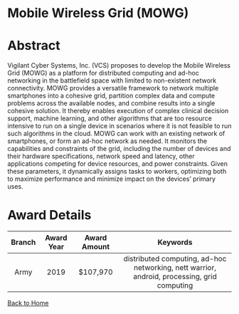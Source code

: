 
Mobile Wireless Grid (MOWG)
===========================

# Abstract


Vigilant Cyber Systems, Inc. (VCS) proposes to develop the Mobile Wireless Grid (MOWG) as a platform for distributed computing and ad-hoc networking in the battlefield space with limited to non-existent network connectivity. MOWG provides a versatile framework to network multiple smartphones into a cohesive grid, partition complex data and compute problems across the available nodes, and combine results into a single cohesive solution. It thereby enables execution of complex clinical decision support, machine learning, and other algorithms that are too resource intensive to run on a single device in scenarios where it is not feasible to run such algorithms in the cloud. MOWG can work with an existing network of smartphones, or form an ad-hoc network as needed. It monitors the capabilities and constraints of the grid, including the number of devices and their hardware specifications, network speed and latency, other applications competing for device resources, and power constraints. Given these parameters, it dynamically assigns tasks to workers, optimizing both to maximize performance and minimize impact on the devices’ primary uses.  

# Award Details

|Branch|Award Year|Award Amount|Keywords|
| :---: | :---: | :---: | :---: |
|Army|2019|$107,970|distributed computing, ad-hoc networking, nett warrior, android, processing, grid computing|
  
  


[Back to Home](https://github.com/chrischow/dod_sbir_awards/CC/#1044)